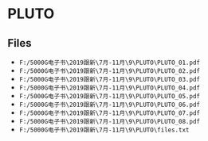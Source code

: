 # PLUTO

## Files

- `F:/5000G电子书\2019跟新\7月-11月\9\PLUTO\PLUTO_01.pdf`
- `F:/5000G电子书\2019跟新\7月-11月\9\PLUTO\PLUTO_02.pdf`
- `F:/5000G电子书\2019跟新\7月-11月\9\PLUTO\PLUTO_03.pdf`
- `F:/5000G电子书\2019跟新\7月-11月\9\PLUTO\PLUTO_04.pdf`
- `F:/5000G电子书\2019跟新\7月-11月\9\PLUTO\PLUTO_05.pdf`
- `F:/5000G电子书\2019跟新\7月-11月\9\PLUTO\PLUTO_06.pdf`
- `F:/5000G电子书\2019跟新\7月-11月\9\PLUTO\PLUTO_07.pdf`
- `F:/5000G电子书\2019跟新\7月-11月\9\PLUTO\PLUTO_08.pdf`
- `F:/5000G电子书\2019跟新\7月-11月\9\PLUTO\files.txt`
